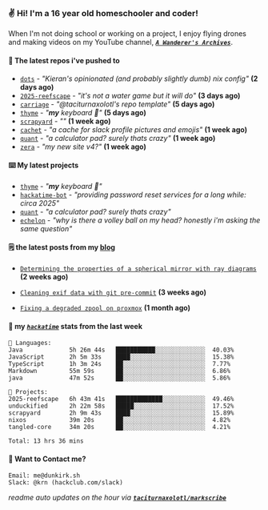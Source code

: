 ### ✌️ Hi! I'm a 16 year old homeschooler and coder!

When I'm not doing school or working on a project, I enjoy flying drones and making videos on my YouTube channel, [**_`A Wanderer's Archives`_**](https://youtube.com/@wanderer.archives).

#### 👷 The latest repos i've pushed to

- [`dots`](https://github.com/taciturnaxolotl/dots) - _"Kieran's opinionated (and probably slightly dumb) nix config"_ **(2 days ago)**
- [`2025-reefscape`](https://github.com/df1317/2025-reefscape) - _"it's not a water game but it will do"_ **(3 days ago)**
- [`carriage`](https://github.com/taciturnaxolotl/carriage) - _"@taciturnaxolotl's repo template"_ **(5 days ago)**
- [`thyme`](https://github.com/taciturnaxolotl/thyme) - _"**my** keyboard 🫶"_ **(5 days ago)**
- [`scrapyard`](https://github.com/hackclub/scrapyard) - _""_ **(1 week ago)**
- [`cachet`](https://github.com/taciturnaxolotl/cachet) - _"a cache for slack profile pictures and emojis"_ **(1 week ago)**
- [`quant`](https://github.com/taciturnaxolotl/quant) - _"a calculator pad? surely thats crazy"_ **(1 week ago)**
- [`zera`](https://github.com/taciturnaxolotl/zera) - _"my new site v4?"_ **(1 week ago)**

#### ⌨️ My latest projects

- [`thyme`](https://github.com/taciturnaxolotl/thyme) - _"**my** keyboard 🫶"_
- [`hackatime-bot`](https://github.com/taciturnaxolotl/hackatime-bot) - _"providing password reset services for a long while: circa 2025"_
- [`quant`](https://github.com/taciturnaxolotl/quant) - _"a calculator pad? surely thats crazy"_
- [`echelon`](https://github.com/taciturnaxolotl/echelon) - _"why is there a volley ball on my head? honestly i'm asking the same question"_

#### 🗒️ the latest posts from my [blog](https://dunkirk.sh)

- [`Determining the properties of a spherical mirror with ray diagrams`](https://dunkirk.sh/blog/spherical-ray-diagrams/) **(2 weeks ago)**

- [`Cleaning exif data with git pre-commit`](https://dunkirk.sh/blog/remove-exif-git-hook/) **(3 weeks ago)**

- [`Fixing a degraded zpool on proxmox`](https://dunkirk.sh/blog/degraded-zpool-proxmox/) **(1 month ago)**



#### 📡 my [_`hackatime`_](https://waka.hackclub.com) stats from the last week

```text
💾 Languages:
Java             5h 26m 44s   ███████████░░░░░░░░░░░░░░  40.03%
JavaScript       2h 5m 33s    ████░░░░░░░░░░░░░░░░░░░░░  15.38%
TypeScript       1h 3m 24s    ██░░░░░░░░░░░░░░░░░░░░░░░  7.77%
Markdown         55m 59s      ██░░░░░░░░░░░░░░░░░░░░░░░  6.86%
java             47m 52s      ██░░░░░░░░░░░░░░░░░░░░░░░  5.86%

💼 Projects:
2025-reefscape   6h 43m 41s   █████████████░░░░░░░░░░░░  49.46%
unduckified      2h 22m 58s   █████░░░░░░░░░░░░░░░░░░░░  17.52%
scrapyard        2h 9m 43s    ████░░░░░░░░░░░░░░░░░░░░░  15.89%
nixos            39m 20s      ██░░░░░░░░░░░░░░░░░░░░░░░  4.82%
tangled-core     34m 20s      ██░░░░░░░░░░░░░░░░░░░░░░░  4.21%

Total: 13 hrs 36 mins
```

#### 📮 Want to Contact me?

```text
Email: me@dunkirk.sh
Slack: @krn (hackclub.com/slack)
```

_readme auto updates on the hour via [**`taciturnaxolotl/markscribe`**](https://github.com/taciturnaxolotl/markscribe)_

